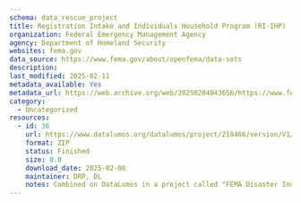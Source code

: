 ```yaml
---
schema: data_rescue_project 
title: Registration Intake and Individuals Household Program (RI-IHP)
organization: Federal Emergency Management Agency
agency: Department of Homeland Security
websites: fema.gov
data_source: https://www.fema.gov/about/openfema/data-sets
description: 
last_modified: 2025-02-11
metadata_available: Yes
metadata_url: https://web.archive.org/web/20250204043656/https://www.fema.gov/openfema-data-page/registration-intake-and-individuals-household-program-ri-ihp-v2
category:
  - Uncategorized
resources:
  - id: 36
    url: https://www.datalumos.org/datalumos/project/218466/version/V1/view
    format: ZIP
    status: Finished
    size: 0.0
    download_date: 2025-02-08
    maintainer: DRP, DL
    notes: Combined on DataLumos in a project called "FEMA Disaster Individual Assistance", mirroring grouping on OpenFEMA page
---
```

